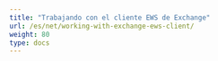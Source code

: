 ```yaml
---
title: "Trabajando con el cliente EWS de Exchange"
url: /es/net/working-with-exchange-ews-client/
weight: 80
type: docs
---
```


